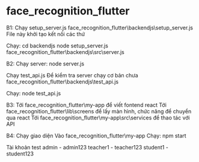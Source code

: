 # face_recognition_flutter

B1:
Chạy setup_server.js 
face_recognition_flutter\backendjs\setup_server.js
File này khởi tạo kết nối các thứ

Chạy: 
cd backendjs
node setup_server.js 
face_recognition_flutter\backendjs\src\server.js                                   

B2: 
Chạy server:
node server.js 

Chạy test_api.js
Để kiểm tra server chạy cơ bản chưa
face_recognition_flutter\backendjs\test_api.js

Chạy:
node test_api.js

B3:
Tới face_recognition_flutter\my-app để viết fontend react 
Tới face_recognition_flutter\lib\screens để lấy màn hình, chức năng để chuyển qua react
Tới face_recognition_flutter\my-app\src\services để thao tác với API 

B4: Chạy giao diện
Vào face_recognition_flutter\my-app 
Chạy: npm start

Tài khoản test
admin  -  admin123
teacher1 - teacher123
student1 - student123




